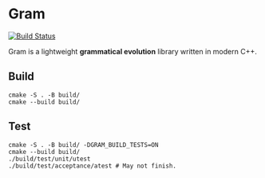 # Gram

[![Build Status](https://travis-ci.org/jansvoboda11/gram.svg?branch=master)](https://travis-ci.org/jansvoboda11/gram)

Gram is a lightweight **grammatical evolution** library written in modern C++.

## Build

```shell
cmake -S . -B build/
cmake --build build/
```

## Test

```shell
cmake -S . -B build/ -DGRAM_BUILD_TESTS=ON
cmake --build build/
./build/test/unit/utest
./build/test/acceptance/atest # May not finish.
```
